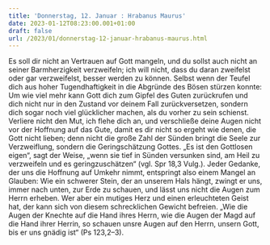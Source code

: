 ```yaml
---
title: 'Donnerstag, 12. Januar : Hrabanus Maurus'
date: 2023-01-12T08:23:00.001+01:00
draft: false
url: /2023/01/donnerstag-12-januar-hrabanus-maurus.html
---
```


Es soll dir nicht an Vertrauen auf Gott mangeln, und du sollst auch nicht an seiner Barmherzigkeit verzweifeln; ich will nicht, dass du daran zweifelst oder gar verzweifelst, besser werden zu können. Selbst wenn der Teufel dich aus hoher Tugendhaftigkeit in die Abgründe des Bösen stürzen konnte: Um wie viel mehr kann Gott dich zum Gipfel des Guten zurückrufen und dich nicht nur in den Zustand vor deinem Fall zurückversetzen, sondern dich sogar noch viel glücklicher machen, als du vorher zu sein schienst. Verliere nicht den Mut, ich flehe dich an, und verschließe deine Augen nicht vor der Hoffnung auf das Gute, damit es dir nicht so ergeht wie denen, die Gott nicht lieben; denn nicht die große Zahl der Sünden bringt die Seele zur Verzweiflung, sondern die Geringschätzung Gottes. „Es ist den Gottlosen eigen“, sagt der Weise, „wenn sie tief in Sünden versunken sind, am Heil zu verzweifeln und es geringzuschätzen“ (vgl. Spr 18,3 Vulg.). Jeder Gedanke, der uns die Hoffnung auf Umkehr nimmt, entspringt also einem Mangel an Glauben: Wie ein schwerer Stein, der an unserem Hals hängt, zwingt er uns, immer nach unten, zur Erde zu schauen, und lässt uns nicht die Augen zum Herrn erheben. Wer aber ein mutiges Herz und einen erleuchteten Geist hat, der kann sich von diesem schrecklichen Gewicht befreien. „Wie die Augen der Knechte auf die Hand ihres Herrn, wie die Augen der Magd auf die Hand ihrer Herrin, so schauen unsre Augen auf den Herrn, unsern Gott, bis er uns gnädig ist“ (Ps 123,2–3).
